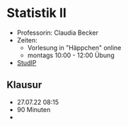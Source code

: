 # Statistik II

- Professorin: Claudia Becker
- Zeiten: 
	- Vorlesung in "Häppchen" online
	- montags 10:00 - 12:00 Übung
- [StudIP](https://studip.uni-halle.de/dispatch.php/course/details?sem_id=ebeda87420748f97f36d62dace526f0f)

## Klausur

- 27.07.22 08:15
- 90 Minuten
- 
